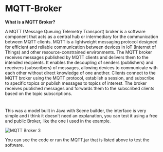 # MQTT-Broker

__What is a MQTT Broker?__

A MQTT (Message Queuing Telemetry Transport) broker is a software component that acts as a central hub or intermediary for the communication between MQTT clients. MQTT is a lightweight messaging protocol designed for efficient and reliable communication between devices in IoT (Internet of Things) and other resource-constrained environments.
The MQTT broker receives messages published by MQTT clients and delivers them to the intended recipients. It enables the decoupling of senders (publishers) and receivers (subscribers) of messages, allowing devices to communicate with each other without direct knowledge of one another.
Clients connect to the MQTT broker using the MQTT protocol, establish a session, and subscribe to specific topics or publish messages to topics of interest. The broker receives published messages and forwards them to the subscribed clients based on the topic subscriptions.

#
This was a model built in Java with Scene builder, the interface is very simple and i think it doesn't need an explanation, you can test it using a free and public Broker, like the one i used in the example.

![MQTT Broker 3](https://github.com/RicardoFamiliar/MQTT-Broker/assets/117604174/b38f0c73-1867-4543-9d05-d0fce527b4dc)

You can see the code or run the MQTT.jar that is listed above to test the software.
